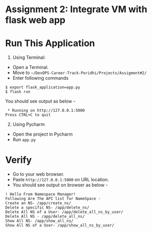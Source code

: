 # Assignment 2: Integrate VM with flask web app

# Run This Application
1. Using Terminal:
- Open a Terminal.
- Move to `~/DevOPS-Career-Track-Poridhi/Projects/Assigment#2/`
- Enter following commands
```commandline
$ export flask_application=app.py
$ flask run
```
You should see output as below - 
```text
 * Running on http://127.0.0.1:5000
Press CTRL+C to quit
```

2. Using Pycharm
- Open the project in Pycharm
- Run `app.py`

# Verify 
- Go to your web browser.
- Paste `http://127.0.0.1:5000` on URL location.
- You should see output on browser as below -
```text
! Hello From Namespace Manager!
Following Are The API list for NameSpace -
Create an NS- /app/create_ns/
Delete a specific NS- /app/delete_ns/
Delete All NS of a User- /app/delete_all_ns_by_user/
Delete All NS - /app/delete_all_ns/
Show All NS- /app/show_all_ns/
Show All NS of a User- /app/show_all_ns_by_user/
```